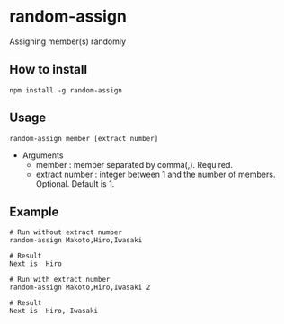 # random-assign

Assigning member(s) randomly

## How to install

```
npm install -g random-assign
```

## Usage

```
random-assign member [extract number]
```

-   Arguments
    -   member : member separated by comma(,). Required.
    -   extract number : integer between 1 and the number of members. Optional. Default is 1.

## Example

```
# Run without extract number
random-assign Makoto,Hiro,Iwasaki

# Result
Next is  Hiro
```

```
# Run with extract number
random-assign Makoto,Hiro,Iwasaki 2

# Result
Next is  Hiro, Iwasaki
```
